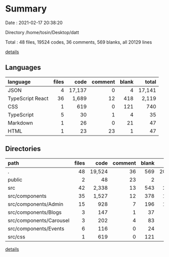 # Summary

Date : 2021-02-17 20:38:20

Directory /home/tosin/Desktop/datt

Total : 48 files,  19524 codes, 36 comments, 569 blanks, all 20129 lines

[details](details.md)

## Languages
| language | files | code | comment | blank | total |
| :--- | ---: | ---: | ---: | ---: | ---: |
| JSON | 4 | 17,137 | 0 | 4 | 17,141 |
| TypeScript React | 36 | 1,689 | 12 | 418 | 2,119 |
| CSS | 1 | 619 | 0 | 121 | 740 |
| TypeScript | 5 | 30 | 1 | 4 | 35 |
| Markdown | 1 | 26 | 0 | 21 | 47 |
| HTML | 1 | 23 | 23 | 1 | 47 |

## Directories
| path | files | code | comment | blank | total |
| :--- | ---: | ---: | ---: | ---: | ---: |
| . | 48 | 19,524 | 36 | 569 | 20,129 |
| public | 2 | 48 | 23 | 2 | 73 |
| src | 42 | 2,338 | 13 | 543 | 2,894 |
| src/components | 35 | 1,527 | 12 | 378 | 1,917 |
| src/components/Admin | 15 | 928 | 7 | 196 | 1,131 |
| src/components/Blogs | 3 | 147 | 1 | 37 | 185 |
| src/components/Carousel | 3 | 202 | 4 | 83 | 289 |
| src/components/Events | 6 | 116 | 0 | 24 | 140 |
| src/css | 1 | 619 | 0 | 121 | 740 |

[details](details.md)
